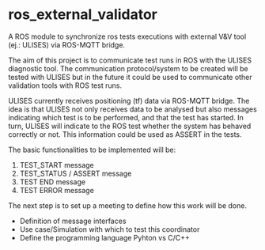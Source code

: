 # ros_external_validator

A ROS module to synchronize ros tests executions with external V&V tool (ej.: ULISES) via ROS-MQTT bridge.

The aim of this project is to communicate test runs in ROS with the ULISES diagnostic tool. The communication protocol/system to be created will be tested with ULISES but in the future it could be used to communicate other validation tools with ROS test runs.


ULISES currently receives positioning (tf) data via ROS-MQTT bridge. The idea is that ULISES not only receives data to be analysed but also messages indicating which test is to be performed, and that the test has started. In turn, ULISES will indicate to the ROS test whether the system has behaved correctly or not. This information could be used as ASSERT in the tests.

The basic functionalities to be implemented will be:

1. TEST_START message
2. TEST_STATUS / ASSERT message
3. TEST END message
4. TEST ERROR message

The next step is to set up a meeting to define how this work will be done. 
- Definition of message interfaces
- Use case/Simulation with which to test this coordinator
- Define the programming language Pyhton vs C/C++
  
  